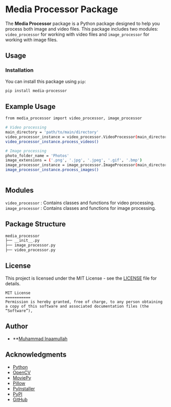 # Media Processor Package

The **Media Processor** package is a Python package designed to help you process both image and video files. This package includes two modules: `video_processor` for working with video files and `image_processor` for working with image files.

## Usage

### Installation

You can install this package using `pip`:

```bash
pip install media-processor

```

## Example Usage

```bash
from media_processor import video_processor, image_processor

# Video processing
main_directory = 'path/to/main/directory'
video_processor_instance = video_processor.VideoProcessor(main_directory)
video_processor_instance.process_videos()

# Image processing
photo_folder_name = 'Photos'
image_extensions = ('.png', '.jpg', '.jpeg', '.gif', '.bmp')
image_processor_instance = image_processor.ImageProcessor(main_directory, photo_folder_name, image_extensions)
image_processor_instance.process_images()
    
```

## Modules

`video_processor` : Contains classes and functions for video processing.    
`image_processor` : Contains classes and functions for image processing.

## Package Structure

```bash
media_processor
├── __init__.py
├── image_processor.py
├── video_processor.py
```

## License

This project is licensed under the MIT License - see the [LICENSE](LICENSE) file for details.

```
MIT License
===========
Permission is hereby granted, free of charge, to any person obtaining a copy of this software and associated documentation files (the “Software”),
```

## Author

* **[Muhammad Inaamullah](https://github.com/m-inaam)

## Acknowledgments

* [Python](https://www.python.org/)
* [OpenCV](https://opencv.org/)
* [MoviePy](https://zulko.github.io/moviepy/)
* [Pillow](https://pillow.readthedocs.io/en/stable/)
* [PyInstaller](https://www.pyinstaller.org/)
* [PyPI](https://pypi.org/)
* [GitHub](https://github.com/jasmcaus/opencv-course)